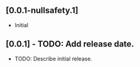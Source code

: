 ## [0.0.1-nullsafety.1]
 * Initial

## [0.0.1] - TODO: Add release date.

* TODO: Describe initial release.
